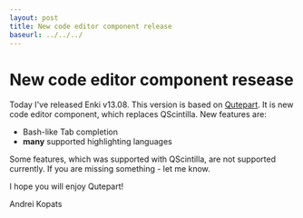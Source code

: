 ```yaml
---
layout: post
title: New code editor component release
baseurl: ../../../
---
```


# New code editor component resease

Today I've released Enki v13.08. This version is based on [Qutepart](https://github.com/hlamer/qutepart). It is new code editor component, which replaces QScintilla.
New features are:

* Bash-like Tab completion
* **many** supported highlighting languages

Some features, which was supported with QScintilla, are not supported currently. If you are missing something - let me know.

I hope you will enjoy Qutepart!

Andrei Kopats
